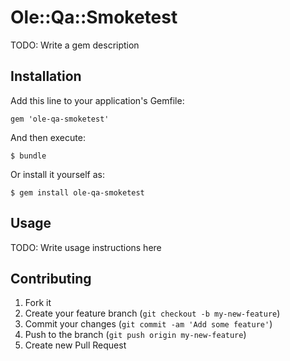 # Ole::Qa::Smoketest

TODO: Write a gem description

## Installation

Add this line to your application's Gemfile:

    gem 'ole-qa-smoketest'

And then execute:

    $ bundle

Or install it yourself as:

    $ gem install ole-qa-smoketest

## Usage

TODO: Write usage instructions here

## Contributing

1. Fork it
2. Create your feature branch (`git checkout -b my-new-feature`)
3. Commit your changes (`git commit -am 'Add some feature'`)
4. Push to the branch (`git push origin my-new-feature`)
5. Create new Pull Request
